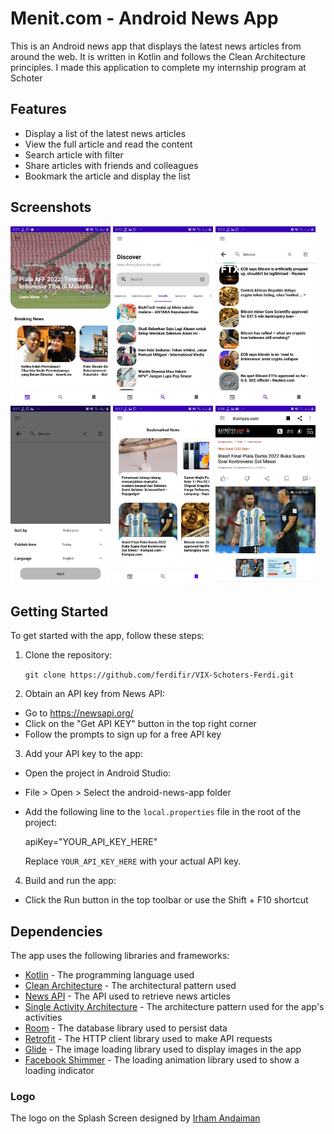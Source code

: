 # Menit.com - Android News App

This is an Android news app that displays the latest news articles from around the web. It is written in Kotlin and follows the Clean Architecture principles. I made this application to complete my internship program at Schoter

## Features

- Display a list of the latest news articles
- View the full article and read the content
- Search article with filter
- Share articles with friends and colleagues
- Bookmark the article and display the list

## Screenshots

<img src="https://github.com/ferdifir/VIX-Schoters-Ferdi/blob/master/image/1.jpg" width="160" height="auto"> <img src="https://github.com/ferdifir/VIX-Schoters-Ferdi/blob/master/image/2.jpg" width="160" height="auto">
<img src="https://github.com/ferdifir/VIX-Schoters-Ferdi/blob/master/image/3.jpg" width="160" height="auto">
<img src="https://github.com/ferdifir/VIX-Schoters-Ferdi/blob/master/image/4.jpg" width="160" height="auto">
<img src="https://github.com/ferdifir/VIX-Schoters-Ferdi/blob/master/image/5.jpg" width="160" height="auto">
<img src="https://github.com/ferdifir/VIX-Schoters-Ferdi/blob/master/image/6.jpg" width="160" height="auto">

## Getting Started

To get started with the app, follow these steps:

1. Clone the repository:

    ```git clone https://github.com/ferdifir/VIX-Schoters-Ferdi.git```

2. Obtain an API key from News API:

- Go to https://newsapi.org/
- Click on the "Get API KEY" button in the top right corner
- Follow the prompts to sign up for a free API key

3. Add your API key to the app:

- Open the project in Android Studio:
- File > Open > Select the android-news-app folder
- Add the following line to the `local.properties` file in the root of the project:

  apiKey="YOUR_API_KEY_HERE"
  
  Replace `YOUR_API_KEY_HERE` with your actual API key.

4. Build and run the app:

- Click the Run button in the top toolbar or use the Shift + F10 shortcut

## Dependencies

The app uses the following libraries and frameworks:

- [Kotlin](https://kotlinlang.org/) - The programming language used
- [Clean Architecture](https://blog.cleancoder.com/uncle-bob/2012/08/13/the-clean-architecture.html) - The architectural pattern used
- [News API](https://newsapi.org/) - The API used to retrieve news articles
- [Single Activity Architecture](https://developer.android.com/jetpack/docs/guide#recommended-app-structure) - The architecture pattern used for the app's activities
- [Room](https://developer.android.com/topic/libraries/architecture/room) - The database library used to persist data
- [Retrofit](https://square.github.io/retrofit/) - The HTTP client library used to make API requests
- [Glide](https://bumptech.github.io/glide/) - The image loading library used to display images in the app
- [Facebook Shimmer](https://developers.facebook.com/docs/android/reference/com/facebook/shimmer/ShimmerFrameLayout) - The loading animation library used to show a loading indicator

### Logo

The logo on the Splash Screen designed by [Irham Andaiman](https://www.behance.net/irhamandaiman)
